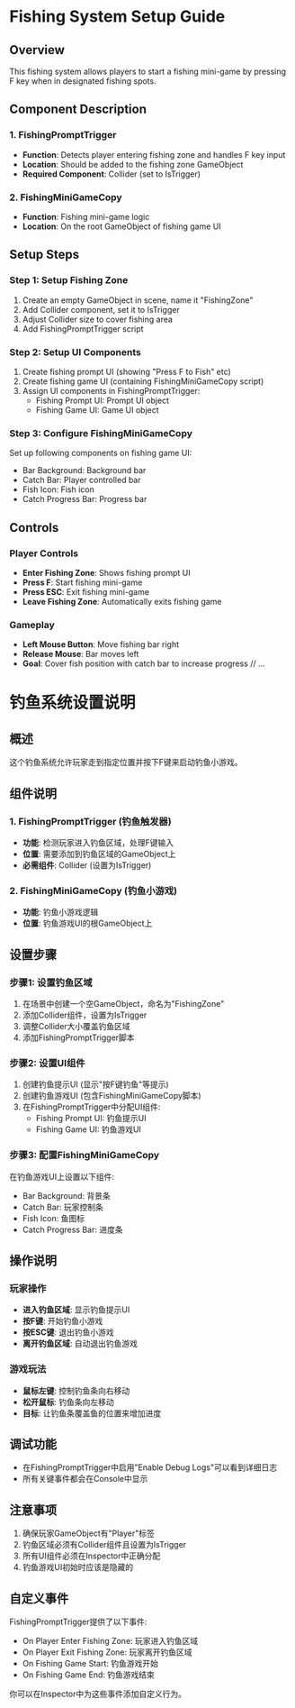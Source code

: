 # Fishing System Setup Guide

## Overview
This fishing system allows players to start a fishing mini-game by pressing F key when in designated fishing spots.

## Component Description

### 1. FishingPromptTrigger
- **Function**: Detects player entering fishing zone and handles F key input
- **Location**: Should be added to the fishing zone GameObject 
- **Required Component**: Collider (set to IsTrigger)

### 2. FishingMiniGameCopy
- **Function**: Fishing mini-game logic
- **Location**: On the root GameObject of fishing game UI
 
## Setup Steps

### Step 1: Setup Fishing Zone
1. Create an empty GameObject in scene, name it "FishingZone"
2. Add Collider component, set it to IsTrigger
3. Adjust Collider size to cover fishing area
4. Add FishingPromptTrigger script

### Step 2: Setup UI Components  
1. Create fishing prompt UI (showing "Press F to Fish" etc)
2. Create fishing game UI (containing FishingMiniGameCopy script)
3. Assign UI components in FishingPromptTrigger:
   - Fishing Prompt UI: Prompt UI object
   - Fishing Game UI: Game UI object

### Step 3: Configure FishingMiniGameCopy
Set up following components on fishing game UI:
- Bar Background: Background bar
- Catch Bar: Player controlled bar
- Fish Icon: Fish icon
- Catch Progress Bar: Progress bar

## Controls

### Player Controls
- **Enter Fishing Zone**: Shows fishing prompt UI
- **Press F**: Start fishing mini-game
- **Press ESC**: Exit fishing mini-game
- **Leave Fishing Zone**: Automatically exits fishing game

### Gameplay
- **Left Mouse Button**: Move fishing bar right
- **Release Mouse**: Bar moves left
- **Goal**: Cover fish position with catch bar to increase progress
// ...

# 钓鱼系统设置说明

## 概述
这个钓鱼系统允许玩家走到指定位置并按下F键来启动钓鱼小游戏。

## 组件说明

### 1. FishingPromptTrigger (钓鱼触发器)
- **功能**: 检测玩家进入钓鱼区域，处理F键输入
- **位置**: 需要添加到钓鱼区域的GameObject上
- **必需组件**: Collider (设置为IsTrigger)

### 2. FishingMiniGameCopy (钓鱼小游戏)
- **功能**: 钓鱼小游戏逻辑
- **位置**: 钓鱼游戏UI的根GameObject上

## 设置步骤

### 步骤1: 设置钓鱼区域
1. 在场景中创建一个空GameObject，命名为"FishingZone"
2. 添加Collider组件，设置为IsTrigger
3. 调整Collider大小覆盖钓鱼区域
4. 添加FishingPromptTrigger脚本

### 步骤2: 设置UI组件
1. 创建钓鱼提示UI (显示"按F键钓鱼"等提示)
2. 创建钓鱼游戏UI (包含FishingMiniGameCopy脚本)
3. 在FishingPromptTrigger中分配UI组件:
   - Fishing Prompt UI: 钓鱼提示UI
   - Fishing Game UI: 钓鱼游戏UI

### 步骤3: 配置FishingMiniGameCopy
在钓鱼游戏UI上设置以下组件:
- Bar Background: 背景条
- Catch Bar: 玩家控制条  
- Fish Icon: 鱼图标
- Catch Progress Bar: 进度条

## 操作说明

### 玩家操作
- **进入钓鱼区域**: 显示钓鱼提示UI
- **按F键**: 开始钓鱼小游戏
- **按ESC键**: 退出钓鱼小游戏
- **离开钓鱼区域**: 自动退出钓鱼游戏

### 游戏玩法
- **鼠标左键**: 控制钓鱼条向右移动
- **松开鼠标**: 钓鱼条向左移动
- **目标**: 让钓鱼条覆盖鱼的位置来增加进度

## 调试功能
- 在FishingPromptTrigger中启用"Enable Debug Logs"可以看到详细日志
- 所有关键事件都会在Console中显示

## 注意事项
1. 确保玩家GameObject有"Player"标签
2. 钓鱼区域必须有Collider组件且设置为IsTrigger
3. 所有UI组件必须在Inspector中正确分配
4. 钓鱼游戏UI初始时应该是隐藏的

## 自定义事件
FishingPromptTrigger提供了以下事件:
- On Player Enter Fishing Zone: 玩家进入钓鱼区域
- On Player Exit Fishing Zone: 玩家离开钓鱼区域  
- On Fishing Game Start: 钓鱼游戏开始
- On Fishing Game End: 钓鱼游戏结束

你可以在Inspector中为这些事件添加自定义行为。 